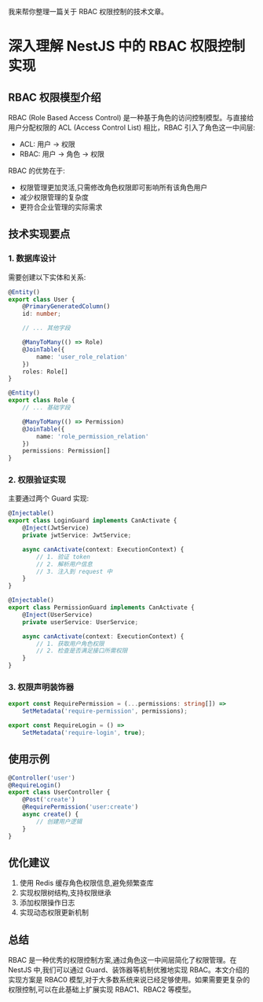 我来帮你整理一篇关于 RBAC 权限控制的技术文章。

# 深入理解 NestJS 中的 RBAC 权限控制实现

## RBAC 权限模型介绍

RBAC (Role Based Access Control) 是一种基于角色的访问控制模型。与直接给用户分配权限的 ACL (Access Control List) 相比，RBAC 引入了角色这一中间层:

- ACL: 用户 -> 权限
- RBAC: 用户 -> 角色 -> 权限

RBAC 的优势在于:

- 权限管理更加灵活,只需修改角色权限即可影响所有该角色用户
- 减少权限管理的复杂度
- 更符合企业管理的实际需求

## 技术实现要点

### 1. 数据库设计

需要创建以下实体和关系:

```typescript:src/entities/user.entity.ts
@Entity()
export class User {
    @PrimaryGeneratedColumn()
    id: number;

    // ... 其他字段

    @ManyToMany(() => Role)
    @JoinTable({
        name: 'user_role_relation'
    })
    roles: Role[]
}
```

```typescript:src/entities/role.entity.ts
@Entity()
export class Role {
    // ... 基础字段

    @ManyToMany(() => Permission)
    @JoinTable({
        name: 'role_permission_relation'
    })
    permissions: Permission[]
}
```

### 2. 权限验证实现

主要通过两个 Guard 实现:

```typescript:src/guards/login.guard.ts
@Injectable()
export class LoginGuard implements CanActivate {
    @Inject(JwtService)
    private jwtService: JwtService;

    async canActivate(context: ExecutionContext) {
        // 1. 验证 token
        // 2. 解析用户信息
        // 3. 注入到 request 中
    }
}
```

```typescript:src/guards/permission.guard.ts
@Injectable()
export class PermissionGuard implements CanActivate {
    @Inject(UserService)
    private userService: UserService;

    async canActivate(context: ExecutionContext) {
        // 1. 获取用户角色权限
        // 2. 检查是否满足接口所需权限
    }
}
```

### 3. 权限声明装饰器

```typescript:src/decorators/permission.decorator.ts
export const RequirePermission = (...permissions: string[]) =>
    SetMetadata('require-permission', permissions);

export const RequireLogin = () =>
    SetMetadata('require-login', true);
```

## 使用示例

```typescript:src/modules/user/user.controller.ts
@Controller('user')
@RequireLogin()
export class UserController {
    @Post('create')
    @RequirePermission('user:create')
    async create() {
        // 创建用户逻辑
    }
}
```

## 优化建议

1. 使用 Redis 缓存角色权限信息,避免频繁查库
2. 实现权限树结构,支持权限继承
3. 添加权限操作日志
4. 实现动态权限更新机制

## 总结

RBAC 是一种优秀的权限控制方案,通过角色这一中间层简化了权限管理。在 NestJS 中,我们可以通过 Guard、装饰器等机制优雅地实现 RBAC。本文介绍的实现方案是 RBAC0 模型,对于大多数系统来说已经足够使用。如果需要更复杂的权限控制,可以在此基础上扩展实现 RBAC1、RBAC2 等模型。
